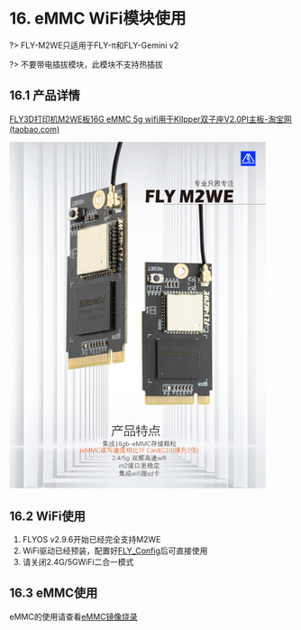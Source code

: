 # 16. eMMC WiFi模块使用

?> FLY-M2WE只适用于FLY-π和FLY-Gemini v2

?> 不要带电插拔模块，此模块不支持热插拔

## 16.1 产品详情

[FLY3D打印机M2WE板16G eMMC 5g wifi用于KlIpper双子座V2.0PI主板-淘宝网 (taobao.com)](https://item.taobao.com/item.htm?spm=a230r.1.14.6.1a4840a8a8t04w&id=685372879431&ns=1&abbucket=16#detail "点击即可跳转")

<img src="../../images/boards/fly_pi/emmcjpg.jpg" alt="emmcjpg" style="zoom:60%;" />

## 16.2 WiFi使用

1. FLYOS v2.9.6开始已经完全支持M2WE
2. WiFi驱动已经预装，配置好[FLY_Config](/board/fly_pi/FLY_π_description2 "点击即可跳转")后可直接使用
3. 请关闭2.4G/5GWiFi二合一模式

## 16.3 eMMC使用

eMMC的使用请查看[eMMC镜像烧录](/board/fly_pi/FLY_π_description1?id=_122-fly_m2weemmc镜像烧录 "点击即可跳转")